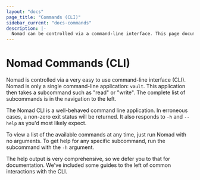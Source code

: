 ```yaml
---
layout: "docs"
page_title: "Commands (CLI)"
sidebar_current: "docs-commands"
description: |-
  Nomad can be controlled via a command-line interface. This page documents all the commands Nomad accepts.
---
```


# Nomad Commands (CLI)

Nomad is controlled via a very easy to use command-line interface (CLI).
Nomad is only a single command-line application: `vault`. This application
then takes a subcommand such as "read" or "write". The complete list of
subcommands is in the navigation to the left.

The Nomad CLI is a well-behaved command line application. In erroneous cases,
a non-zero exit status will be returned. It also responds to `-h` and `--help`
as you'd most likely expect.

To view a list of the available commands at any time, just run Nomad
with no arguments. To get help for any specific subcommand, run the subcommand
with the `-h` argument.

The help output is very comprehensive, so we defer you to that for documentation.
We've included some guides to the left of common interactions with the
CLI.
